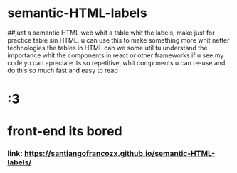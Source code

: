 # semantic-HTML-labels
##just a semantic HTML web whit a table whit the labels, make just for practice table sin HTML, u can use this to make something more whit netter technologies
the tables in HTML can we some util tu understand the importance whit the components in react or other frameworks
if u see my code yo can apreciate its so repetitive, whit components u can re-use and do this so much fast and easy to read
# :3
# front-end its bored

### link: https://santiangofrancozx.github.io/semantic-HTML-labels/